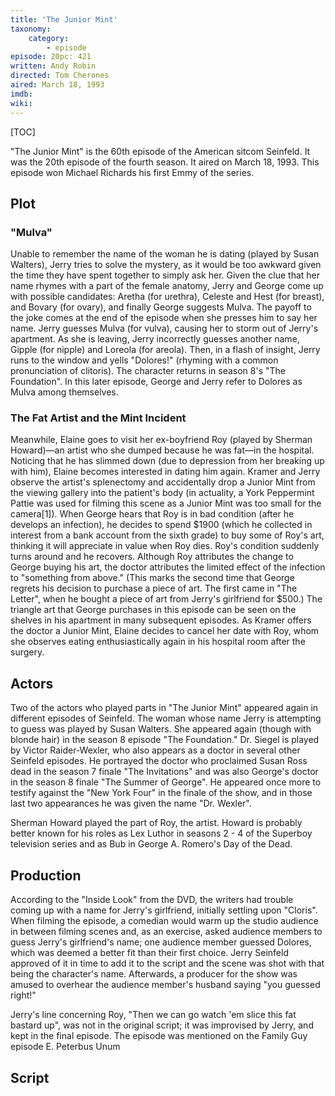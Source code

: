 ```yaml
---
title: 'The Junior Mint'
taxonomy:
    category:
        - episode
episode: 20pc: 421         
written: Andy Robin
directed: Tom Cherones
aired: March 18, 1993
imdb: 
wiki: 
---
```


[TOC]

"The Junior Mint" is the 60th episode of the American sitcom Seinfeld. It was the 20th episode of the fourth season. It aired on March 18, 1993. This episode won Michael Richards his first Emmy of the series.

## Plot

### "Mulva"

Unable to remember the name of the woman he is dating (played by Susan Walters), Jerry tries to solve the mystery, as it would be too awkward given the time they have spent together to simply ask her. Given the clue that her name rhymes with a part of the female anatomy, Jerry and George come up with possible candidates: Aretha (for urethra), Celeste and Hest (for breast), and Bovary (for ovary), and finally George suggests Mulva. The payoff to the joke comes at the end of the episode when she presses him to say her name. Jerry guesses Mulva (for vulva), causing her to storm out of Jerry's apartment. As she is leaving, Jerry incorrectly guesses another name, Gipple (for nipple) and Loreola (for areola). Then, in a flash of insight, Jerry runs to the window and yells "Dolores!" (rhyming with a common pronunciation of clitoris). The character returns in season 8's "The Foundation". In this later episode, George and Jerry refer to Dolores as Mulva among themselves.

### The Fat Artist and the Mint Incident

Meanwhile, Elaine goes to visit her ex-boyfriend Roy (played by Sherman Howard)—an artist who she dumped because he was fat—in the hospital. Noticing that he has slimmed down (due to depression from her breaking up with him), Elaine becomes interested in dating him again. Kramer and Jerry observe the artist's splenectomy and accidentally drop a Junior Mint from the viewing gallery into the patient's body (in actuality, a York Peppermint Pattie was used for filming this scene as a Junior Mint was too small for the camera[1]). When George hears that Roy is in bad condition (after he develops an infection), he decides to spend $1900 (which he collected in interest from a bank account from the sixth grade) to buy some of Roy's art, thinking it will appreciate in value when Roy dies. Roy's condition suddenly turns around and he recovers. Although Roy attributes the change to George buying his art, the doctor attributes the limited effect of the infection to "something from above." (This marks the second time that George regrets his decision to purchase a piece of art. The first came in "The Letter", when he bought a piece of art from Jerry's girlfriend for $500.) The triangle art that George purchases in this episode can be seen on the shelves in his apartment in many subsequent episodes. As Kramer offers the doctor a Junior Mint, Elaine decides to cancel her date with Roy, whom she observes eating enthusiastically again in his hospital room after the surgery.

## Actors

Two of the actors who played parts in "The Junior Mint" appeared again in different episodes of Seinfeld. The woman whose name Jerry is attempting to guess was played by Susan Walters. She appeared again (though with blonde hair) in the season 8 episode "The Foundation." Dr. Siegel is played by Victor Raider-Wexler, who also appears as a doctor in several other Seinfeld episodes. He portrayed the doctor who proclaimed Susan Ross dead in the season 7 finale "The Invitations" and was also George's doctor in the season 8 finale "The Summer of George". He appeared once more to testify against the "New York Four" in the finale of the show, and in those last two appearances he was given the name "Dr. Wexler".

Sherman Howard played the part of Roy, the artist. Howard is probably better known for his roles as Lex Luthor in seasons 2 - 4 of the Superboy television series and as Bub in George A. Romero's Day of the Dead.

## Production

According to the "Inside Look" from the DVD, the writers had trouble coming up with a name for Jerry's girlfriend, initially settling upon "Cloris". When filming the episode, a comedian would warm up the studio audience in between filming scenes and, as an exercise, asked audience members to guess Jerry's girlfriend's name; one audience member guessed Dolores, which was deemed a better fit than their first choice. Jerry Seinfeld approved of it in time to add it to the script and the scene was shot with that being the character's name. Afterwards, a producer for the show was amused to overhear the audience member's husband saying "you guessed right!"

Jerry's line concerning Roy, "Then we can go watch 'em slice this fat bastard up", was not in the original script; it was improvised by Jerry, and kept in the final episode. The episode was mentioned on the Family Guy episode E. Peterbus Unum

## Script
